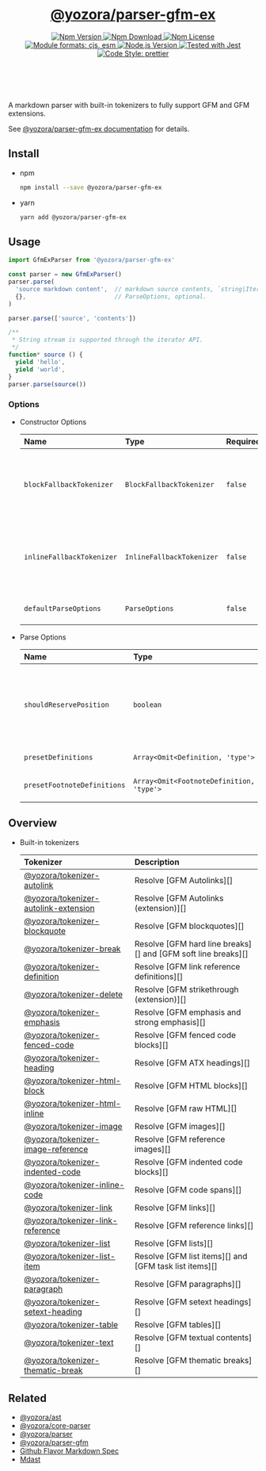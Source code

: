 <!-- :begin use tokenizer/banner -->

<header>
  <h1 align="center">
    <a href="https://github.com/guanghechen/yozora/tree/main/packages/parser-gfm-ex#readme">@yozora/parser-gfm-ex</a>
  </h1>
  <div align="center">
    <a href="https://www.npmjs.com/package/@yozora/parser-gfm-ex">
      <img
        alt="Npm Version"
        src="https://img.shields.io/npm/v/@yozora/parser-gfm-ex.svg"
      />
    </a>
    <a href="https://www.npmjs.com/package/@yozora/parser-gfm-ex">
      <img
        alt="Npm Download"
        src="https://img.shields.io/npm/dm/@yozora/parser-gfm-ex.svg"
      />
    </a>
    <a href="https://www.npmjs.com/package/@yozora/parser-gfm-ex">
      <img
        alt="Npm License"
        src="https://img.shields.io/npm/l/@yozora/parser-gfm-ex.svg"
      />
    </a>
    <a href="#install">
      <img
        alt="Module formats: cjs, esm"
        src="https://img.shields.io/badge/module_formats-cjs%2C%20esm-green.svg"
      />
    </a>
    <a href="https://github.com/nodejs/node">
      <img
        alt="Node.js Version"
        src="https://img.shields.io/node/v/@yozora/parser-gfm-ex"
      />
    </a>
    <a href="https://github.com/facebook/jest">
      <img
        alt="Tested with Jest"
        src="https://img.shields.io/badge/tested_with-jest-9c465e.svg"
      />
    </a>
    <a href="https://github.com/prettier/prettier">
      <img
        alt="Code Style: prettier"
        src="https://img.shields.io/badge/code_style-prettier-ff69b4.svg?style=flat-square"
      />
    </a>
  </div>
</header>
<br/>

<!-- :end -->

A markdown parser with built-in tokenizers to fully support GFM and GFM extensions.

See [@yozora/parser-gfm-ex documentation][docpage] for details.

<!-- :begin use parser/usage -->

## Install

* npm

  ```bash
  npm install --save @yozora/parser-gfm-ex
  ```

* yarn

  ```bash
  yarn add @yozora/parser-gfm-ex
  ```


## Usage

```typescript
import GfmExParser from '@yozora/parser-gfm-ex'

const parser = new GfmExParser()
parser.parse(
  'source markdown content',  // markdown source contents, `string|Iterable<string>`
  {},                         // ParseOptions, optional.
)

parser.parse(['source', 'contents'])

/**
 * String stream is supported through the iterator API.
 */
function* source () {
  yield 'hello',
  yield 'world',
}
parser.parse(source())
```

### Options

* Constructor Options

  Name                      | Type                      | Required  | Description
  :-------------------------|:--------------------------|:----------|:------------
  `blockFallbackTokenizer`  | `BlockFallbackTokenizer`  | `false`   | Fallback tokenizer on processing block structure phase
  `inlineFallbackTokenizer` | `InlineFallbackTokenizer` | `false`   | Fallback tokenizer on processing inline structure phase
  `defaultParseOptions`     | `ParseOptions`            | `false`   | Default options for `parse()`

* Parse Options

  Name                        | Type                                      | Required  | Description
  :---------------------------|:------------------------------------------|:----------|:------------
  `shouldReservePosition`     | `boolean`                                 | `false`   | Whether it is necessary to reserve the position in the YastNode produced
  `presetDefinitions`         | `Array<Omit<Definition, 'type'>`          | `false`   | Preset definitions
  `presetFootnoteDefinitions` | `Array<Omit<FootnoteDefinition, 'type'>`  | `false`   | Preset footnote definitions

<!-- :end -->

## Overview

* Built-in tokenizers

  Tokenizer                                 | Description
  :-----------------------------------------|:----------------------------------------------------
  [@yozora/tokenizer-autolink][]            | Resolve [GFM Autolinks][]
  [@yozora/tokenizer-autolink-extension][]  | Resolve [GFM Autolinks (extension)][]
  [@yozora/tokenizer-blockquote][]          | Resolve [GFM blockquotes][]
  [@yozora/tokenizer-break][]               | Resolve [GFM hard line breaks][] and [GFM soft line breaks][]
  [@yozora/tokenizer-definition][]          | Resolve [GFM link reference definitions][]
  [@yozora/tokenizer-delete][]              | Resolve [GFM strikethrough (extension)][]
  [@yozora/tokenizer-emphasis][]            | Resolve [GFM emphasis and strong emphasis][]
  [@yozora/tokenizer-fenced-code][]         | Resolve [GFM fenced code blocks][]
  [@yozora/tokenizer-heading][]             | Resolve [GFM ATX headings][]
  [@yozora/tokenizer-html-block][]          | Resolve [GFM HTML blocks][]
  [@yozora/tokenizer-html-inline][]         | Resolve [GFM raw HTML][]
  [@yozora/tokenizer-image][]               | Resolve [GFM images][]
  [@yozora/tokenizer-image-reference][]     | Resolve [GFM reference images][]
  [@yozora/tokenizer-indented-code][]       | Resolve [GFM indented code blocks][]
  [@yozora/tokenizer-inline-code][]         | Resolve [GFM code spans][]
  [@yozora/tokenizer-link][]                | Resolve [GFM links][]
  [@yozora/tokenizer-link-reference][]      | Resolve [GFM reference links][]
  [@yozora/tokenizer-list][]                | Resolve [GFM lists][]
  [@yozora/tokenizer-list-item][]           | Resolve [GFM list items][] and [GFM task list items][]
  [@yozora/tokenizer-paragraph][]           | Resolve [GFM paragraphs][]
  [@yozora/tokenizer-setext-heading][]      | Resolve [GFM setext headings][]
  [@yozora/tokenizer-table][]               | Resolve [GFM tables][]
  [@yozora/tokenizer-text][]                | Resolve [GFM textual contents][]
  [@yozora/tokenizer-thematic-break][]      | Resolve [GFM thematic breaks][]


## Related

* [@yozora/ast][]
* [@yozora/core-parser][]
* [@yozora/parser][]
* [@yozora/parser-gfm][]
* [Github Flavor Markdown Spec][gfm-spec]
* [Mdast][mdast-homepage]

<!-- :begin use tokenizer/definitions -->

[live-examples]: https://yozora.guanghechen.com/docs/package/parser-gfm-ex#live-examples
[docpage]: https://yozora.guanghechen.com/docs/package/parser-gfm-ex
[homepage]: https://github.com/guanghechen/yozora/tree/main/packages/parser-gfm-ex#readme
[gfm-spec]: https://github.github.com/gfm
[mdast-homepage]: https://github.com/syntax-tree/mdast

[@yozora/ast]:                                https://github.com/guanghechen/yozora/tree/main/packages/ast#readme
[@yozora/core-parser]:                        https://github.com/guanghechen/yozora/tree/main/packages/core-parser#readme
[@yozora/parser]:                             https://github.com/guanghechen/yozora/tree/main/packages/parser#readme
[@yozora/parser-gfm]:                         https://github.com/guanghechen/yozora/tree/main/packages/parser-gfm#readme
[@yozora/parser-gfm-ex]:                      https://github.com/guanghechen/yozora/tree/main/packages/parser-gfm-ex#readme
[@yozora/tokenizer-admonition]:               https://github.com/guanghechen/yozora/tree/main/tokenizers/admonition#readme
[@yozora/tokenizer-autolink]:                 https://github.com/guanghechen/yozora/tree/main/tokenizers/autolink#readme
[@yozora/tokenizer-autolink-extension]:       https://github.com/guanghechen/yozora/tree/main/tokenizers/autolink-extension#readme
[@yozora/tokenizer-blockquote]:               https://github.com/guanghechen/yozora/tree/main/tokenizers/blockquote#readme
[@yozora/tokenizer-break]:                    https://github.com/guanghechen/yozora/tree/main/tokenizers/break#readme
[@yozora/tokenizer-definition]:               https://github.com/guanghechen/yozora/tree/main/tokenizers/definition#readme
[@yozora/tokenizer-delete]:                   https://github.com/guanghechen/yozora/tree/main/tokenizers/delete#readme
[@yozora/tokenizer-emphasis]:                 https://github.com/guanghechen/yozora/tree/main/tokenizers/emphasis#readme
[@yozora/tokenizer-fenced-block]:             https://github.com/guanghechen/yozora/tree/main/tokenizers/fenced-block#readme
[@yozora/tokenizer-fenced-code]:              https://github.com/guanghechen/yozora/tree/main/tokenizers/fenced-code#readme
[@yozora/tokenizer-footnote]:                 https://github.com/guanghechen/yozora/tree/main/tokenizers/footnote#readme
[@yozora/tokenizer-footnote-definition]:      https://github.com/guanghechen/yozora/tree/main/tokenizers/footnote-definition#readme
[@yozora/tokenizer-footnote-reference]:       https://github.com/guanghechen/yozora/tree/main/tokenizers/footnote-reference#readme
[@yozora/tokenizer-heading]:                  https://github.com/guanghechen/yozora/tree/main/tokenizers/heading#readme
[@yozora/tokenizer-html-block]:               https://github.com/guanghechen/yozora/tree/main/tokenizers/html-block#readme
[@yozora/tokenizer-html-inline]:              https://github.com/guanghechen/yozora/tree/main/tokenizers/html-inline#readme
[@yozora/tokenizer-image]:                    https://github.com/guanghechen/yozora/tree/main/tokenizers/image#readme
[@yozora/tokenizer-image-reference]:          https://github.com/guanghechen/yozora/tree/main/tokenizers/image-reference#readme
[@yozora/tokenizer-indented-code]:            https://github.com/guanghechen/yozora/tree/main/tokenizers/indented-code#readme
[@yozora/tokenizer-inline-code]:              https://github.com/guanghechen/yozora/tree/main/tokenizers/inline-code#readme
[@yozora/tokenizer-inline-math]:              https://github.com/guanghechen/yozora/tree/main/tokenizers/inline-math#readme
[@yozora/tokenizer-link]:                     https://github.com/guanghechen/yozora/tree/main/tokenizers/link#readme
[@yozora/tokenizer-link-reference]:           https://github.com/guanghechen/yozora/tree/main/tokenizers/link-reference#readme
[@yozora/tokenizer-list]:                     https://github.com/guanghechen/yozora/tree/main/tokenizers/list#readme
[@yozora/tokenizer-list-item]:                https://github.com/guanghechen/yozora/tree/main/tokenizers/list-item#readme
[@yozora/tokenizer-math]:                     https://github.com/guanghechen/yozora/tree/main/tokenizers/math#readme
[@yozora/tokenizer-paragraph]:                https://github.com/guanghechen/yozora/tree/main/tokenizers/paragraph#readme
[@yozora/tokenizer-setext-heading]:           https://github.com/guanghechen/yozora/tree/main/tokenizers/setext-heading#readme
[@yozora/tokenizer-table]:                    https://github.com/guanghechen/yozora/tree/main/tokenizers/table#readme
[@yozora/tokenizer-text]:                     https://github.com/guanghechen/yozora/tree/main/tokenizers/text#readme
[@yozora/tokenizer-thematic-break]:           https://github.com/guanghechen/yozora/tree/main/tokenizers/thematic-break#readme

[doc-live-examples/gfm]:                      https://yozora.guanghechen.com/docs/example/gfm
[doc-@yozora/ast]:                            https://yozora.guanghechen.com/docs/package/ast
[doc-@yozora/ast-util]:                       https://yozora.guanghechen.com/docs/package/ast-util
[doc-@yozora/core-parser]:                    https://yozora.guanghechen.com/docs/package/core-parser
[doc-@yozora/core-tokenizer]:                 https://yozora.guanghechen.com/docs/package/core-tokenizer
[doc-@yozora/parser]:                         https://yozora.guanghechen.com/docs/package/parser
[doc-@yozora/parser-gfm]:                     https://yozora.guanghechen.com/docs/package/parser-gfm
[doc-@yozora/parser-gfm-ex]:                  https://yozora.guanghechen.com/docs/package/parser-gfm-ex
[doc-@yozora/tokenizer-admonition]:           https://yozora.guanghechen.com/docs/package/tokenizer-admonition
[doc-@yozora/tokenizer-autolink]:             https://yozora.guanghechen.com/docs/package/tokenizer-autolink
[doc-@yozora/tokenizer-autolink-extension]:   https://yozora.guanghechen.com/docs/package/tokenizer-autolink-extension
[doc-@yozora/tokenizer-blockquote]:           https://yozora.guanghechen.com/docs/package/tokenizer-blockquote
[doc-@yozora/tokenizer-break]:                https://yozora.guanghechen.com/docs/package/tokenizer-break
[doc-@yozora/tokenizer-delete]:               https://yozora.guanghechen.com/docs/package/tokenizer-delete
[doc-@yozora/tokenizer-emphasis]:             https://yozora.guanghechen.com/docs/package/tokenizer-emphasis
[doc-@yozora/tokenizer-fenced-code]:          https://yozora.guanghechen.com/docs/package/tokenizer-fenced-code
[doc-@yozora/tokenizer-heading]:              https://yozora.guanghechen.com/docs/package/tokenizer-heading
[doc-@yozora/tokenizer-html-block]:           https://yozora.guanghechen.com/docs/package/tokenizer-html-block
[doc-@yozora/tokenizer-html-inline]:          https://yozora.guanghechen.com/docs/package/tokenizer-html-inline
[doc-@yozora/tokenizer-image]:                https://yozora.guanghechen.com/docs/package/tokenizer-image
[doc-@yozora/tokenizer-image-reference]:      https://yozora.guanghechen.com/docs/package/tokenizer-image-reference
[doc-@yozora/tokenizer-indented-code]:        https://yozora.guanghechen.com/docs/package/tokenizer-indented-code
[doc-@yozora/tokenizer-inline-code]:          https://yozora.guanghechen.com/docs/package/tokenizer-inline-code
[doc-@yozora/tokenizer-inline-math]:          https://yozora.guanghechen.com/docs/package/tokenizer-inline-math
[doc-@yozora/tokenizer-link]:                 https://yozora.guanghechen.com/docs/package/tokenizer-link
[doc-@yozora/tokenizer-definition]:           https://yozora.guanghechen.com/docs/package/tokenizer-definition
[doc-@yozora/tokenizer-link-reference]:       https://yozora.guanghechen.com/docs/package/tokenizer-link-reference
[doc-@yozora/tokenizer-list]:                 https://yozora.guanghechen.com/docs/package/tokenizer-list
[doc-@yozora/tokenizer-list-item]:            https://yozora.guanghechen.com/docs/package/tokenizer-list-item
[doc-@yozora/tokenizer-math]:                 https://yozora.guanghechen.com/docs/package/tokenizer-math
[doc-@yozora/tokenizer-paragraph]:            https://yozora.guanghechen.com/docs/package/tokenizer-paragraph
[doc-@yozora/tokenizer-setext-heading]:       https://yozora.guanghechen.com/docs/package/tokenizer-setext-heading
[doc-@yozora/tokenizer-table]:                https://yozora.guanghechen.com/docs/package/tokenizer-table
[doc-@yozora/tokenizer-text]:                 https://yozora.guanghechen.com/docs/package/tokenizer-text
[doc-@yozora/tokenizer-thematic-break]:       https://yozora.guanghechen.com/docs/package/tokenizer-thematic-break
[doc-@yozora/jest-for-tokenizer]:             https://yozora.guanghechen.com/docs/package/jest-for-tokenizer
[doc-@yozora/parser-gfm]:                     https://yozora.guanghechen.com/docs/package/parser-gfm

[gfm-atx-heading]:                            https://github.github.com/gfm/#atx-heading
[gfm-autolink]:                               https://github.github.com/gfm/#autolinks
[gfm-autolink-extension]:                     https://github.github.com/gfm/#autolinks-extension-
[gfm-blockquote]:                             https://github.github.com/gfm/#block-quotes
[gfm-bullet-list]:                            https://github.github.com/gfm/#bullet-list
[gfm-delete]:                                 https://github.github.com/gfm/#strikethrough-extension-
[gfm-emphasis]:                               https://github.github.com/gfm/#can-open-emphasis
[gfm-fenced-code]:                            https://github.github.com/gfm/#fenced-code-block
[gfm-html-block]:                             https://github.github.com/gfm/#html-block
[gfm-html-inline]:                            https://github.github.com/gfm/#raw-html
[gfm-image]:                                  https://github.github.com/gfm/#images
[gfm-indented-code]:                          https://github.github.com/gfm/#indented-code-block
[gfm-inline-code]:                            https://github.github.com/gfm/#code-span
[gfm-link]:                                   https://github.github.com/gfm/#inline-link
[gfm-definition]:                             https://github.github.com/gfm/#link-reference-definition
[gfm-link-reference]:                         https://github.github.com/gfm/#reference-link
[gfm-list]:                                   https://github.github.com/gfm/#lists
[gfm-list-item]:                              https://github.github.com/gfm/#list-items
[gfm-list-task-item]:                         https://github.github.com/gfm/#task-list-items-extension-
[gfm-paragraph]:                              https://github.github.com/gfm/#paragraph
[gfm-setext-heading]:                         https://github.github.com/gfm/#setext-heading
[gfm-soft-line-break]:                        https://github.github.com/gfm/#soft-line-breaks
[gfm-strong]:                                 https://github.github.com/gfm/#can-open-strong-emphasis
[gfm-tab]:                                    https://github.github.com/gfm/#tabs
[gfm-table]:                                  https://github.github.com/gfm/#table
[gfm-text]:                                   https://github.github.com/gfm/#soft-line-breaks
[gfm-thematic-break]:                         https://github.github.com/gfm/#thematic-break

<!-- :end -->

